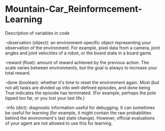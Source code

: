 # Mountain-Car_Reinformcement-Learning
Description of variables in code

-observation (object): an environment-specific object representing your observation of the environment. For example, pixel data from a camera, joint angles and joint velocities of a robot, or the board state in a board game.
 
-reward (float): amount of reward achieved by the previous action. The scale varies between environments, but the goal is always to increase your total reward.
    
-done (boolean): whether it's time to reset the environment again. Most (but not all) tasks are divided up into well-defined episodes, and done being True indicates the episode has terminated. (For example, perhaps the pole tipped too far, or you lost your last life.)
    
-info (dict): diagnostic information useful for debugging. It can sometimes be useful for learning (for example, it might contain the raw probabilities behind the environment's last state change). However, official evaluations of your agent are not allowed to use this for learning.

